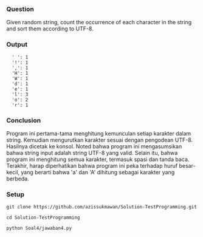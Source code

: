### Question
Given random string, count the occurrence of each character in the string and sort them according to UTF-8.


### Output
```
  ' ': 1
  '!': 1
  ',': 1
  'H': 1
  'W': 1
  'd': 1
  'e': 1
  'l': 3
  'o': 2
  'r': 1
```

### Conclusion
Program ini pertama-tama menghitung kemunculan setiap karakter dalam string. Kemudian mengurutkan karakter sesuai dengan pengodean UTF-8. Hasilnya dicetak ke konsol. Noted bahwa program ini mengasumsikan bahwa string input adalah string UTF-8 yang valid. Selain itu, bahwa program ini menghitung semua karakter, termasuk spasi dan tanda baca. Terakhir, harap diperhatikan bahwa program ini peka terhadap huruf besar-kecil, yang berarti bahwa 'a' dan 'A' dihitung sebagai karakter yang berbeda.

### Setup
``` git clone https://github.com/azissukmawan/Solution-TestProgramming.git ```

``` cd Solution-TestProgramming ```

``` python Soal4/jawaban4.py ```
